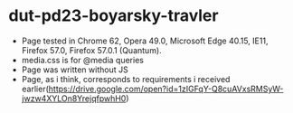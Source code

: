 # dut-pd23-boyarsky-travler
* Page tested in Chrome 62, Opera 49.0, Microsoft Edge 40.15, IE11, Firefox 57.0, Firefox 57.0.1 (Quantum).
* media.css is for @media queries
* Page was written without JS
* Page, as i think, corresponds to requirements i received earlier(https://drive.google.com/open?id=1zIGFqY-Q8cuAVxsRMSyW-jwzw4XYLOn8YrejqfpwhH0)

